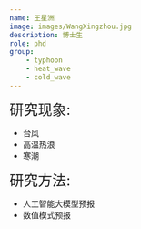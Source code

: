 ```yaml
---
name: 王星洲
image: images/WangXingzhou.jpg
description: 博士生
role: phd
group: 
    - typhoon
    - heat_wave
    - cold_wave
---
```


<span style="font-size: 25px;">研究现象:
* 台风
* 高温热浪
* 寒潮

<span style="font-size: 25px;">研究方法: 
* 人工智能大模型预报
* 数值模式预报
